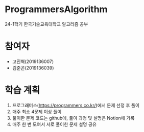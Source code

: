 # ProgrammersAlgorithm
24-1학기 한국기술교육대학교 알고리즘 공부  
  

# 참여자
- 고진혁(2019136007)
- 김준곤(2019136039)  
  

# 학습 계획
1. 프로그래머스(<https://programmers.co.kr/>)에서 문제 선정 후 풀이
2. 매주 최소 4문제 이상 풀이
3. 풀이한 문제 코드는 github에, 풀이 과정 및 설명은 Notion에 기록
4. 매주 한 번 모여서 서로 풀이한 문제 설명 공유  
  
